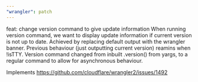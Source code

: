 ```yaml
---
"wrangler": patch
---
```


feat: change version command to give update information
When running version command, we want to display update information if current version is not up to date. Achieved by replacing default output with the wrangler banner.
Previous behaviour (just outputting current version) reamins when !isTTY.
Version command changed from inbuilt .version() from yargs, to a regular command to allow for asynchronous behaviour.

Implements https://github.com/cloudflare/wrangler2/issues/1492
